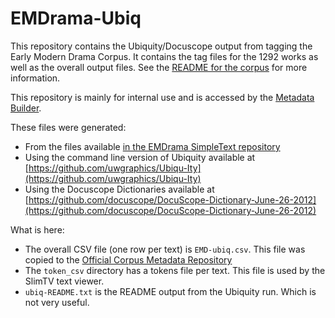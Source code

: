# EMDrama-Ubiq

This repository contains the Ubiquity/Docuscope output from tagging the
Early Modern Drama Corpus. It contains the tag files for the 1292 works
as well as the overall output files. See the
[README for the corpus](https://github.com/uwgraphics/EMDrama) for
more information.

This repository is mainly for internal use and is accessed by the
[Metadata Builder](https://uwgraphics.github.io/MetadataBuilder/).

These files were generated:

- From the files available
  [in the EMDrama SimpleText repository](https://github.com/uwgraphics/EMDrama)
- Using the command line version of Ubiquity available at
  [https://github.com/uwgraphics/Ubiqu-Ity](https://github.com/uwgraphics/Ubiqu-Ity)
- Using the Docuscope Dictionaries available at
  [https://github.com/docuscope/DocuScope-Dictionary-June-26-2012](https://github.com/docuscope/DocuScope-Dictionary-June-26-2012)

What is here:

- The overall CSV file (one row per text) is `EMD-ubiq.csv`. This file was copied to the
  [Official Corpus Metadata Repository](https://github.com/uwgraphics/VEP-corpora)
- The `token_csv` directory has a tokens file per text. This file is used by the
  SlimTV text viewer.
- `ubiq-README.txt` is the README output from the Ubiquity run. Which is not very useful.
